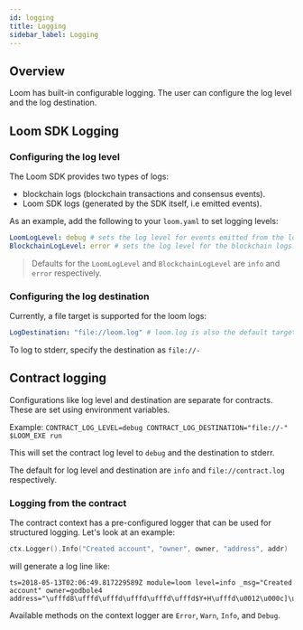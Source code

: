```yaml
---
id: logging
title: Logging
sidebar_label: Logging
---
```


## Overview

Loom has built-in configurable logging. The user can configure the log level and the log destination.

## Loom SDK Logging

### Configuring the log level

The Loom SDK provides two types of logs:

- blockchain logs (blockchain transactions and consensus events).
- Loom SDK logs (generated by the SDK itself, i.e emitted events).

As an example, add the following to your `loom.yaml` to set logging levels:

```yaml
LoomLogLevel: debug # sets the log level for events emitted from the loom SDK
BlockchainLogLevel: error # sets the log level for the blockchain logs.
```

> Defaults for the `LoomLogLevel` and `BlockchainLogLevel` are `info` and `error` respectively.

### Configuring the log destination

Currently, a file target is supported for the loom logs:

```yaml
LogDestination: "file://loom.log" # loom.log is also the default target.
```

To log to stderr, specify the destination as `file://-`

## Contract logging

Configurations like log level and destination are separate for contracts. These are set using environment variables.

Example: `CONTRACT_LOG_LEVEL=debug CONTRACT_LOG_DESTINATION="file://-" $LOOM_EXE run`

This will set the contract log level to `debug` and the destination to stderr.

The default for log level and destination are `info` and `file://contract.log` respectively.

### Logging from the contract

The contract context has a pre-configured logger that can be used for structured logging. Let's look at an example:

```go
ctx.Logger().Info("Created account", "owner", owner, "address", addr)
```

will generate a log line like:

```text
ts=2018-05-13T02:06:49.817229589Z module=loom level=info _msg="Created account" owner=godbole4 address="\ufffd8\ufffd\ufffd\ufffd\ufffd\ufffd$Y+H\ufffd\u0012\u000c]\u001a\ufffd\ufffd\ufffd\ufffd"
```

Available methods on the context logger are `Error`, `Warn`, `Info`, and `Debug`.